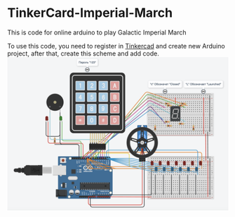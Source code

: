# TinkerCard-Imperial-March
This is code for online arduino to play Galactic Imperial March

To use this code, you need to register in [Tinkercad](https://www.tinkercad.com/) and create new Arduino project, after that, create this scheme and add code.
![Scheme](https://github.com/mykytatishkin/TinkerCard-Imperial-March/blob/main/screen-scheme.png)
